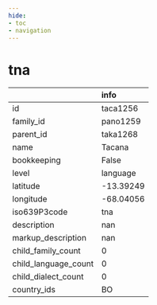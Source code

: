 ```yaml
---
hide:
- toc
- navigation
---
```

# tna
|                      | info      |
|:---------------------|:----------|
| id                   | taca1256  |
| family_id            | pano1259  |
| parent_id            | taka1268  |
| name                 | Tacana    |
| bookkeeping          | False     |
| level                | language  |
| latitude             | -13.39249 |
| longitude            | -68.04056 |
| iso639P3code         | tna       |
| description          | nan       |
| markup_description   | nan       |
| child_family_count   | 0         |
| child_language_count | 0         |
| child_dialect_count  | 0         |
| country_ids          | BO        |